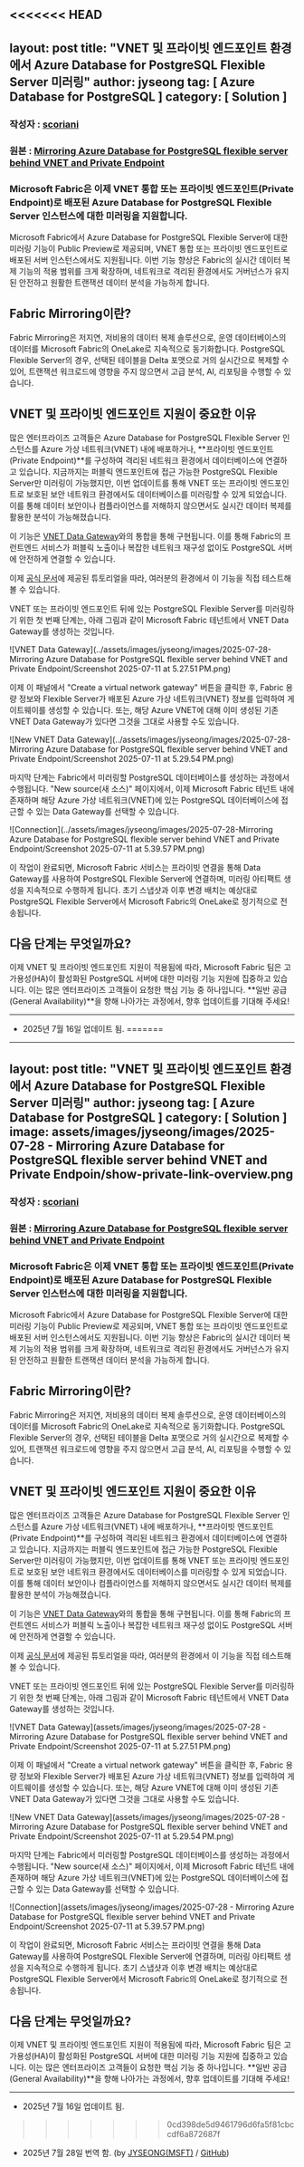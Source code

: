 <<<<<<< HEAD
---
layout: post
title:  "VNET 및 프라이빗 엔드포인트 환경에서 Azure Database for PostgreSQL Flexible Server 미러링"
author: jyseong
tag: [ Azure Database for PostgreSQL ]
category: [ Solution ]
---

### 작성자 : [scoriani](https://techcommunity.microsoft.com/users/scoriani/218343)
### 원본 : [Mirroring Azure Database for PostgreSQL flexible server behind VNET and Private Endpoint](https://techcommunity.microsoft.com/blog/adforpostgresql/mirroring-azure-database-for-postgresql-flexible-server-behind-vnet-and-private-/4432401)

### Microsoft Fabric은 이제 VNET 통합 또는 프라이빗 엔드포인트(Private Endpoint)로 배포된 Azure Database for PostgreSQL Flexible Server 인스턴스에 대한 미러링을 지원합니다.


Microsoft Fabric에서 Azure Database for PostgreSQL Flexible Server에 대한 미러링 기능이 Public Preview로 제공되며, VNET 통합 또는 프라이빗 엔드포인트로 배포된 서버 인스턴스에서도 지원됩니다.
이번 기능 향상은 Fabric의 실시간 데이터 복제 기능의 적용 범위를 크게 확장하며, 네트워크로 격리된 환경에서도 거버넌스가 유지된 안전하고 원활한 트랜잭션 데이터 분석을 가능하게 합니다.

## Fabric Mirroring이란?
Fabric Mirroring은 저지연, 저비용의 데이터 복제 솔루션으로, 운영 데이터베이스의 데이터를 Microsoft Fabric의 OneLake로 지속적으로 동기화합니다.
PostgreSQL Flexible Server의 경우, 선택된 테이블을 Delta 포맷으로 거의 실시간으로 복제할 수 있어, 트랜잭션 워크로드에 영향을 주지 않으면서 고급 분석, AI, 리포팅을 수행할 수 있습니다.

## VNET 및 프라이빗 엔드포인트 지원이 중요한 이유
많은 엔터프라이즈 고객들은 Azure Database for PostgreSQL Flexible Server 인스턴스를 Azure 가상 네트워크(VNET) 내에 배포하거나, **프라이빗 엔드포인트(Private Endpoint)**를 구성하여 격리된 네트워크 환경에서 데이터베이스에 연결하고 있습니다.
지금까지는 퍼블릭 엔드포인트에 접근 가능한 PostgreSQL Flexible Server만 미러링이 가능했지만, 이번 업데이트를 통해 VNET 또는 프라이빗 엔드포인트로 보호된 보안 네트워크 환경에서도 데이터베이스를 미러링할 수 있게 되었습니다.
이를 통해 데이터 보안이나 컴플라이언스를 저해하지 않으면서도 실시간 데이터 복제를 활용한 분석이 가능해졌습니다.

이 기능은 [VNET Data Gateway](https://learn.microsoft.com/en-us/data-integration/vnet/overview)와의 통합을 통해 구현됩니다. 이를 통해 Fabric의 프런트엔드 서비스가 퍼블릭 노출이나 복잡한 네트워크 재구성 없이도 PostgreSQL 서버에 안전하게 연결할 수 있습니다.

이제 [공식 문서](https://learn.microsoft.com/en-us/fabric/database/mirrored-database/azure-database-postgresql-tutorial)에 제공된 튜토리얼을 따라, 여러분의 환경에서 이 기능을 직접 테스트해볼 수 있습니다.

VNET 또는 프라이빗 엔드포인트 뒤에 있는 PostgreSQL Flexible Server를 미러링하기 위한 첫 번째 단계는, 아래 그림과 같이 Microsoft Fabric 테넌트에서 VNET Data Gateway를 생성하는 것입니다.

![VNET Data Gateway](../assets/images/jyseong/images/2025-07-28-Mirroring Azure Database for PostgreSQL flexible server behind VNET and Private Endpoint/Screenshot 2025-07-11 at 5.27.51 PM.png)

이제 이 패널에서 "Create a virtual network gateway" 버튼을 클릭한 후, Fabric 용량 정보와 Flexible Server가 배포된 Azure 가상 네트워크(VNET) 정보를 입력하여 게이트웨이를 생성할 수 있습니다.
또는, 해당 Azure VNET에 대해 이미 생성된 기존 VNET Data Gateway가 있다면 그것을 그대로 사용할 수도 있습니다.


![New VNET Data Gateway](../assets/images/jyseong/images/2025-07-28-Mirroring Azure Database for PostgreSQL flexible server behind VNET and Private Endpoint/Screenshot 2025-07-11 at 5.29.54 PM.png)

마지막 단계는 Fabric에서 미러링할 PostgreSQL 데이터베이스를 생성하는 과정에서 수행됩니다.
"New source(새 소스)" 페이지에서, 이제 Microsoft Fabric 테넌트 내에 존재하며 해당 Azure 가상 네트워크(VNET)에 있는 PostgreSQL 데이터베이스에 접근할 수 있는 Data Gateway를 선택할 수 있습니다.

![Connection](../assets/images/jyseong/images/2025-07-28-Mirroring Azure Database for PostgreSQL flexible server behind VNET and Private Endpoint/Screenshot 2025-07-11 at 5.39.57 PM.png)

이 작업이 완료되면, Microsoft Fabric 서비스는 프라이빗 연결을 통해 Data Gateway를 사용하여 PostgreSQL Flexible Server에 연결하며, 미러링 아티팩트 생성을 지속적으로 수행하게 됩니다.
초기 스냅샷과 이후 변경 배치는 예상대로 PostgreSQL Flexible Server에서 Microsoft Fabric의 OneLake로 정기적으로 전송됩니다.

## 다음 단계는 무엇일까요?
이제 VNET 및 프라이빗 엔드포인트 지원이 적용됨에 따라, Microsoft Fabric 팀은 고가용성(HA)이 활성화된 PostgreSQL 서버에 대한 미러링 기능 지원에 집중하고 있습니다. 이는 많은 엔터프라이즈 고객들이 요청한 핵심 기능 중 하나입니다.
**일반 공급(General Availability)**을 향해 나아가는 과정에서, 향후 업데이트를 기대해 주세요!

----------

- 2025년 7월 16일 업데이트 됨.
=======
---
layout: post
title:  "VNET 및 프라이빗 엔드포인트 환경에서 Azure Database for PostgreSQL Flexible Server 미러링"
author: jyseong
tag: [ Azure Database for PostgreSQL ]
category: [ Solution ]
image: assets/images/jyseong/images/2025-07-28 - Mirroring Azure Database for PostgreSQL flexible server behind VNET and Private Endpoin/show-private-link-overview.png
---

### 작성자 : [scoriani](https://techcommunity.microsoft.com/users/scoriani/218343)
### 원본 : [Mirroring Azure Database for PostgreSQL flexible server behind VNET and Private Endpoint](https://techcommunity.microsoft.com/blog/adforpostgresql/mirroring-azure-database-for-postgresql-flexible-server-behind-vnet-and-private-/4432401)

### Microsoft Fabric은 이제 VNET 통합 또는 프라이빗 엔드포인트(Private Endpoint)로 배포된 Azure Database for PostgreSQL Flexible Server 인스턴스에 대한 미러링을 지원합니다.


Microsoft Fabric에서 Azure Database for PostgreSQL Flexible Server에 대한 미러링 기능이 Public Preview로 제공되며, VNET 통합 또는 프라이빗 엔드포인트로 배포된 서버 인스턴스에서도 지원됩니다.
이번 기능 향상은 Fabric의 실시간 데이터 복제 기능의 적용 범위를 크게 확장하며, 네트워크로 격리된 환경에서도 거버넌스가 유지된 안전하고 원활한 트랜잭션 데이터 분석을 가능하게 합니다.

## Fabric Mirroring이란?
Fabric Mirroring은 저지연, 저비용의 데이터 복제 솔루션으로, 운영 데이터베이스의 데이터를 Microsoft Fabric의 OneLake로 지속적으로 동기화합니다.
PostgreSQL Flexible Server의 경우, 선택된 테이블을 Delta 포맷으로 거의 실시간으로 복제할 수 있어, 트랜잭션 워크로드에 영향을 주지 않으면서 고급 분석, AI, 리포팅을 수행할 수 있습니다.

## VNET 및 프라이빗 엔드포인트 지원이 중요한 이유
많은 엔터프라이즈 고객들은 Azure Database for PostgreSQL Flexible Server 인스턴스를 Azure 가상 네트워크(VNET) 내에 배포하거나, **프라이빗 엔드포인트(Private Endpoint)**를 구성하여 격리된 네트워크 환경에서 데이터베이스에 연결하고 있습니다.
지금까지는 퍼블릭 엔드포인트에 접근 가능한 PostgreSQL Flexible Server만 미러링이 가능했지만, 이번 업데이트를 통해 VNET 또는 프라이빗 엔드포인트로 보호된 보안 네트워크 환경에서도 데이터베이스를 미러링할 수 있게 되었습니다.
이를 통해 데이터 보안이나 컴플라이언스를 저해하지 않으면서도 실시간 데이터 복제를 활용한 분석이 가능해졌습니다.

이 기능은 [VNET Data Gateway](https://learn.microsoft.com/en-us/data-integration/vnet/overview)와의 통합을 통해 구현됩니다. 이를 통해 Fabric의 프런트엔드 서비스가 퍼블릭 노출이나 복잡한 네트워크 재구성 없이도 PostgreSQL 서버에 안전하게 연결할 수 있습니다.

이제 [공식 문서](https://learn.microsoft.com/en-us/fabric/database/mirrored-database/azure-database-postgresql-tutorial)에 제공된 튜토리얼을 따라, 여러분의 환경에서 이 기능을 직접 테스트해볼 수 있습니다.

VNET 또는 프라이빗 엔드포인트 뒤에 있는 PostgreSQL Flexible Server를 미러링하기 위한 첫 번째 단계는, 아래 그림과 같이 Microsoft Fabric 테넌트에서 VNET Data Gateway를 생성하는 것입니다.

![VNET Data Gateway](assets/images/jyseong/images/2025-07-28 - Mirroring Azure Database for PostgreSQL flexible server behind VNET and Private Endpoint/Screenshot 2025-07-11 at 5.27.51 PM.png)

이제 이 패널에서 "Create a virtual network gateway" 버튼을 클릭한 후, Fabric 용량 정보와 Flexible Server가 배포된 Azure 가상 네트워크(VNET) 정보를 입력하여 게이트웨이를 생성할 수 있습니다.
또는, 해당 Azure VNET에 대해 이미 생성된 기존 VNET Data Gateway가 있다면 그것을 그대로 사용할 수도 있습니다.


![New VNET Data Gateway](assets/images/jyseong/images/2025-07-28 - Mirroring Azure Database for PostgreSQL flexible server behind VNET and Private Endpoint/Screenshot 2025-07-11 at 5.29.54 PM.png)

마지막 단계는 Fabric에서 미러링할 PostgreSQL 데이터베이스를 생성하는 과정에서 수행됩니다.
"New source(새 소스)" 페이지에서, 이제 Microsoft Fabric 테넌트 내에 존재하며 해당 Azure 가상 네트워크(VNET)에 있는 PostgreSQL 데이터베이스에 접근할 수 있는 Data Gateway를 선택할 수 있습니다.

![Connection](assets/images/jyseong/images/2025-07-28 - Mirroring Azure Database for PostgreSQL flexible server behind VNET and Private Endpoint/Screenshot 2025-07-11 at 5.39.57 PM.png)

이 작업이 완료되면, Microsoft Fabric 서비스는 프라이빗 연결을 통해 Data Gateway를 사용하여 PostgreSQL Flexible Server에 연결하며, 미러링 아티팩트 생성을 지속적으로 수행하게 됩니다.
초기 스냅샷과 이후 변경 배치는 예상대로 PostgreSQL Flexible Server에서 Microsoft Fabric의 OneLake로 정기적으로 전송됩니다.

## 다음 단계는 무엇일까요?
이제 VNET 및 프라이빗 엔드포인트 지원이 적용됨에 따라, Microsoft Fabric 팀은 고가용성(HA)이 활성화된 PostgreSQL 서버에 대한 미러링 기능 지원에 집중하고 있습니다. 이는 많은 엔터프라이즈 고객들이 요청한 핵심 기능 중 하나입니다.
**일반 공급(General Availability)**을 향해 나아가는 과정에서, 향후 업데이트를 기대해 주세요!

----------

- 2025년 7월 16일 업데이트 됨.
>>>>>>> 0cd398de5d9461796d6fa5f81cbccdf6a872687f
- 2025년 7월 28일 번역 함. (by [JYSEONG(MSFT)](https://techcommunity.microsoft.com/users/ji%20yong%20seong/219866) / [GitHub](https://github.com/jiyongseong))